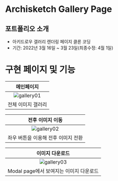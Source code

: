 # Archisketch Gallery Page 

## 포트폴리오 소개
  * 아키드로우 갤러리 렌더링 페이지 클론 코딩 
  * 기간: 2022년 3월 16일 ~ 3월 23일(최종수정: 4월 1일)

# 구현 페이지 및 기능 
메인페이지|
:---:|
![gallery01](https://user-images.githubusercontent.com/54834533/161427048-6467c54d-8c99-41ec-a3bd-283e8c5b927a.gif)|
전체 이미지 갤러리|

전후 이미지 이동|
:---:|
![gallery02](https://user-images.githubusercontent.com/54834533/161427097-2acee720-dd24-4e5c-bbb3-69eaef173980.gif) |
좌우 버튼을 이용해 전후 이미지 전환|

이미지 다운로드|
:---:|
![gallery03](https://user-images.githubusercontent.com/54834533/161427150-836bfbbf-c3e3-4a21-bcd0-2c48407e87b3.gif) |
Modal page에서 보여지는 이미지 다운로드|
